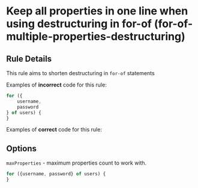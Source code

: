 # Keep all properties in one line when using destructuring in for-of (for-of-multiple-properties-destructuring)

## Rule Details

This rule aims to shorten destructuring in `for-of` statements

Examples of **incorrect** code for this rule:

```js
for ({
    username,
    password
} of users) {
}
```

Examples of **correct** code for this rule:

## Options

`maxProperties` - maximum properties count to work with.

```js
for ({username, password} of users) {
}
```

